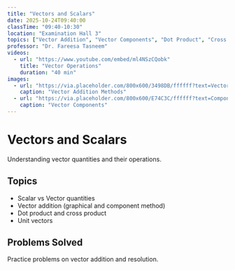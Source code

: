 ```yaml
---
title: "Vectors and Scalars"
date: 2025-10-24T09:40:00
classTime: "09:40-10:30"
location: "Examination Hall 3"
topics: ["Vector Addition", "Vector Components", "Dot Product", "Cross Product"]
professor: "Dr. Fareesa Tasneem"
videos:
  - url: "https://www.youtube.com/embed/ml4NSzCQobk"
    title: "Vector Operations"
    duration: "40 min"
images:
  - url: "https://via.placeholder.com/800x600/3498DB/ffffff?text=Vector+Addition"
    caption: "Vector Addition Methods"
  - url: "https://via.placeholder.com/800x600/E74C3C/ffffff?text=Components"
    caption: "Vector Components"
---
```


# Vectors and Scalars

Understanding vector quantities and their operations.

## Topics
- Scalar vs Vector quantities
- Vector addition (graphical and component method)
- Dot product and cross product
- Unit vectors

## Problems Solved
Practice problems on vector addition and resolution.
